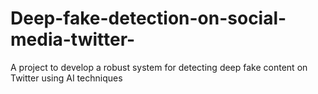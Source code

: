 # Deep-fake-detection-on-social-media-twitter-
A project to develop a robust system for detecting deep fake content on Twitter using AI techniques
